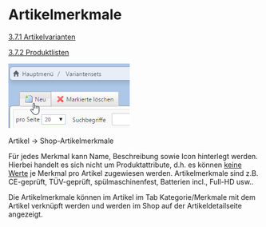 # Artikelmerkmale

[3.7.1 Artikelvarianten](artikelvarianten.md)

[3.7.2 Produktlisten](produktlisten.md)



![](bild29.png)

Artikel → Shop-Artikelmerkmale

Für jedes Merkmal kann Name, Beschreibung sowie Icon hinterlegt werden. Hierbei handelt es sich nicht um Produktattribute, d.h. es können <u>keine Werte</u> je Merkmal pro Artikel zugewiesen werden. Artikelmerkmale sind z.B. CE-geprüft, TÜV-geprüft, spülmaschinenfest, Batterien incl., Full-HD usw..

Die Artikelmerkmale können im Artikel im Tab Kategorie/Merkmale mit dem Artikel verknüpft werden und werden im Shop auf der Artikeldetailseite angezeigt.